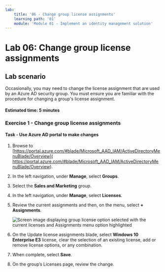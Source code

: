 ```yaml
---
lab:
    title: '06 - Change group license assignments'
    learning path: '01'
    module: 'Module 01 - Implement an identity management solution'
---
```


# Lab 06: Change group license assignments

## Lab scenario

Occasionally, you may need to change the license assignment that are used by an Azure AD security group. You must ensure you are familiar with the procedure for changing a group's license assignment.

#### Estimated time: 5 minutes

### Exercise 1 - Change group license assignments

#### Task - Use Azure AD portal to make changes

1. Browse to [https://portal.azure.com/#blade/Microsoft_AAD_IAM/ActiveDirectoryMenuBlade/Overview]( https://portal.azure.com/#blade/Microsoft_AAD_IAM/ActiveDirectoryMenuBlade/Overview).

2. In the left navigation, under **Manage**, select **Groups**.

3. Select the **Sales and Marketing** group.

4. In the left navigation, under **Manage**, select **Licenses**.

5. Review the current assignments and then, on the menu, select **+ Assignments**.

    ![Screen image displaying group license option selected with the current licenses and Assignments menu option highlighted](./media/lp1-mod2-change-group-license.png)

6. On the Update license assignments blade, select **Windows 10 Enterprise E3** license, clear the selection of an existing license, add or remove license options, or any combination.

7. When complete, select **Save**.

8. On the group’s Licenses page, review the change.
